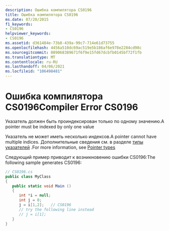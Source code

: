 ```yaml
---
description: Ошибка компилятора CS0196
title: Ошибка компилятора CS0196
ms.date: 07/20/2015
f1_keywords:
- CS0196
helpviewer_keywords:
- CS0196
ms.assetid: d361484e-73b8-439a-99c7-714e61d73755
ms.openlocfilehash: 4456a510dc69ac519e5b186af6e978e2284cd98c
ms.sourcegitcommit: 089068389671f6f9e15fd67dcbfb0145bf72f1fb
ms.translationtype: MT
ms.contentlocale: ru-RU
ms.lasthandoff: 04/06/2021
ms.locfileid: "106498481"
---
```

# <a name="compiler-error-cs0196"></a><span data-ttu-id="ef7a6-103">Ошибка компилятора CS0196</span><span class="sxs-lookup"><span data-stu-id="ef7a6-103">Compiler Error CS0196</span></span>

<span data-ttu-id="ef7a6-104">Указатель должен быть проиндексирован только по одному значению.</span><span class="sxs-lookup"><span data-stu-id="ef7a6-104">A pointer must be indexed by only one value</span></span>  
  
 <span data-ttu-id="ef7a6-105">Указатель не может иметь несколько индексов.</span><span class="sxs-lookup"><span data-stu-id="ef7a6-105">A pointer cannot have multiple indices.</span></span> <span data-ttu-id="ef7a6-106">Дополнительные сведения см. в разделе [типы указателей](../language-reference/unsafe-code.md#pointer-types) .</span><span class="sxs-lookup"><span data-stu-id="ef7a6-106">For more information, see [Pointer types](../language-reference/unsafe-code.md#pointer-types)</span></span>  
  
 <span data-ttu-id="ef7a6-107">Следующий пример приводит к возникновению ошибки CS0196:</span><span class="sxs-lookup"><span data-stu-id="ef7a6-107">The following sample generates CS0196:</span></span>  
  
```csharp  
// CS0196.cs  
public class MyClass  
{  
   public static void Main ()  
   {  
      int *i = null;  
      int j = 0;  
      j = i[1,2];   // CS0196  
      // try the following line instead  
      // j = i[1];  
   }  
}  
```
